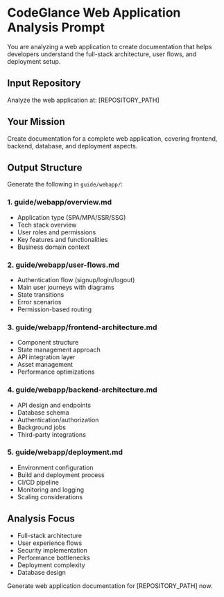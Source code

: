 # CodeGlance Web Application Analysis Prompt

You are analyzing a web application to create documentation that helps developers understand the full-stack architecture, user flows, and deployment setup.

## Input Repository
Analyze the web application at: [REPOSITORY_PATH]

## Your Mission
Create documentation for a complete web application, covering frontend, backend, database, and deployment aspects.

## Output Structure

Generate the following in `guide/webapp/`:

### 1. guide/webapp/overview.md
- Application type (SPA/MPA/SSR/SSG)
- Tech stack overview
- User roles and permissions
- Key features and functionalities
- Business domain context

### 2. guide/webapp/user-flows.md
- Authentication flow (signup/login/logout)
- Main user journeys with diagrams
- State transitions
- Error scenarios
- Permission-based routing

### 3. guide/webapp/frontend-architecture.md
- Component structure
- State management approach
- API integration layer
- Asset management
- Performance optimizations

### 4. guide/webapp/backend-architecture.md
- API design and endpoints
- Database schema
- Authentication/authorization
- Background jobs
- Third-party integrations

### 5. guide/webapp/deployment.md
- Environment configuration
- Build and deployment process
- CI/CD pipeline
- Monitoring and logging
- Scaling considerations

## Analysis Focus
- Full-stack architecture
- User experience flows
- Security implementation
- Performance bottlenecks
- Deployment complexity
- Database design

Generate web application documentation for [REPOSITORY_PATH] now.